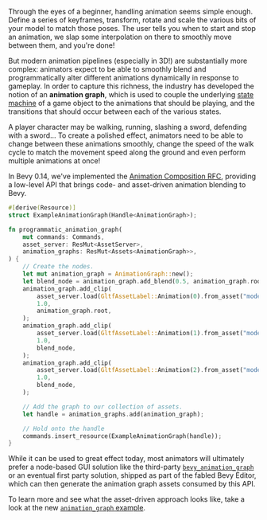 Through the eyes of a beginner, handling animation seems simple enough.
Define a series of keyframes, transform, rotate and scale the various bits of your model to match those poses.
The user tells you when to start and stop an animation, we slap some interpolation on there to smoothly move between them, and you're done!

But modern animation pipelines (especially in 3D!) are substantially more complex:
animators expect to be able to smoothly blend and programmatically alter different animations dynamically in response to gameplay.
In order to capture this richness, the industry has developed the notion of an **animation graph**, which is used to couple the underlying [state machine] of a game object to the animations that should be playing, and the transitions that should occur between each of the various states.

A player character may be walking, running, slashing a sword, defending with a sword...
To create a polished effect, animators need to be able to change between these animations smoothly, change the speed of the walk cycle to match the movement speed along the ground and even perform multiple animations at once!

In Bevy 0.14, we've implemented the [Animation Composition RFC], providing a low-level API that brings code- and asset-driven animation blending to Bevy.

```rust
#[derive(Resource)]
struct ExampleAnimationGraph(Handle<AnimationGraph>);

fn programmatic_animation_graph(
    mut commands: Commands,
    asset_server: ResMut<AssetServer>,
    animation_graphs: ResMut<Assets<AnimationGraph>>,
) {
    // Create the nodes.
    let mut animation_graph = AnimationGraph::new();
    let blend_node = animation_graph.add_blend(0.5, animation_graph.root);
    animation_graph.add_clip(
        asset_server.load(GltfAssetLabel::Animation(0).from_asset("models/animated/Fox.glb")),
        1.0,
        animation_graph.root,
    );
    animation_graph.add_clip(
        asset_server.load(GltfAssetLabel::Animation(1).from_asset("models/animated/Fox.glb")),
        1.0,
        blend_node,
    );
    animation_graph.add_clip(
        asset_server.load(GltfAssetLabel::Animation(2).from_asset("models/animated/Fox.glb")),
        1.0,
        blend_node,
    );

    // Add the graph to our collection of assets.
    let handle = animation_graphs.add(animation_graph);

    // Hold onto the handle
    commands.insert_resource(ExampleAnimationGraph(handle));
}
```

While it can be used to great effect today, most animators will ultimately prefer a node-based GUI solution like the third-party [`bevy_animation_graph`] or an eventual first party solution, shipped as part of the fabled Bevy Editor,
which can then generate the animation graph assets consumed by this API.

To learn more and see what the asset-driven approach looks like, take a look at the new [`animation_graph` example].

[state machine]: https://en.wikipedia.org/wiki/Finite-state_machine
[Animation Composition RFC]: https://github.com/bevyengine/rfcs/blob/main/rfcs/51-animation-composition.md
[`bevy_animation_graph`]: https://crates.io/crates/bevy_animation_graph
[`animation_graph` example]: https://github.com/bevyengine/bevy/blob/main/examples/animation/animation_graph.rs
